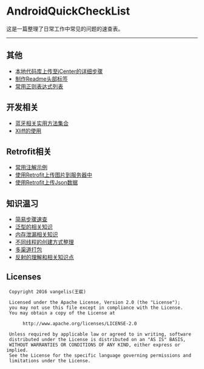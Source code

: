 # AndroidQuickCheckList
这是一篇整理了日常工作中常见的问题的速查表。
****
## 其他
* [本地代码库上传至jCenter的详细步骤](https://github.com/MaosanDao/AndroidQuickCheckList/blob/master/uploadJcenter/uploadJcenter.md) 
* [制作Readme头部标签](https://github.com/MaosanDao/AndroidQuickCheckList/blob/master/makeTag/README.md)
* [常用正则表达式列表](https://github.com/MaosanDao/AndroidQuickCheckList/blob/master/regexp.md)
## 开发相关
* [蓝牙相关实用方法集合](https://github.com/MaosanDao/AndroidQuickCheckList/blob/master/bluetooth/README.md) 
* [Xliff的使用](https://github.com/MaosanDao/AndroidQuickCheckList/tree/master/xliff)
## Retrofit相关
* [常用注解示例](https://github.com/MaosanDao/AndroidQuickCheckList/tree/master/retrofit)
* [使用Retrofit上传图片到服务器中](https://github.com/MaosanDao/AndroidQuickCheckList/blob/master/retrofit/uploadImage.md)
* [使用Retrofit上传Json数据](https://github.com/MaosanDao/AndroidQuickCheckList/blob/master/retrofit/uploadJson.md)
## 知识温习
* [简易步骤速查](https://github.com/MaosanDao/AndroidQuickCheckList/blob/master/EasyGuide.md)
* [泛型的相关知识](https://github.com/MaosanDao/AndroidQuickCheckList/blob/master/Generic.md)
* [内存泄漏相关知识](https://github.com/MaosanDao/AndroidQuickCheckList/blob/master/Leak.md)
* [不同线程的创建方式整理](https://github.com/MaosanDao/AndroidQuickCheckList/blob/master/Thread.md) 
* [多渠道打包](https://github.com/MaosanDao/AndroidQuickCheckList/blob/master/MultiPackaging.md)
* [反射的理解和相关知识点](https://github.com/MaosanDao/AndroidQuickCheckList/blob/master/Reflection.md)
## Licenses
```text
 Copyright 2016 vangelis(王裴)

 Licensed under the Apache License, Version 2.0 (the "License");
 you may not use this file except in compliance with the License.
 You may obtain a copy of the License at

      http://www.apache.org/licenses/LICENSE-2.0

 Unless required by applicable law or agreed to in writing, software
 distributed under the License is distributed on an "AS IS" BASIS,
 WITHOUT WARRANTIES OR CONDITIONS OF ANY KIND, either express or implied.
 See the License for the specific language governing permissions and
 limitations under the License.
```
